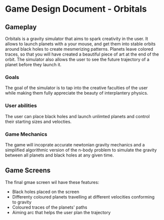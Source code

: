# Game Design Document - Orbitals

## Gameplay
Orbitals is a gravity simulator that aims to spark creativity in the user. 
It allows to launch planets with a your mouse, and get them into stable orbits around black holes to create mesmerizing  patterns. Planets leave colored traces, so that you will have created a beautiful piece of art at the end of the orbit. The simulator also allows the user to see the future trajectory of a planet before they launch it.

### Goals
The goal of the simulator is to tap into the creative faculties of the user while making them fully appreciate the beauty of interplantery physics.

### User abilities
The user can place black holes and launch unlimted planets and control their starting sizes and velocties.

### Game Mechanics
The game will incoprate accurate newtonian gravity mechanics and a simplified algorithmic version of the n-body problem to simulate the gravity between all planets and black holes at any given time.

## Game Screens 
The final gmae screen wil have these features:
+ Black holes placed on the screen
+ Differenty coloured planets travelling at different velocities conforming to gravity
+ Coloured traces of the planets' paths
+ Aiming arc that helps the user plan the trajectory
